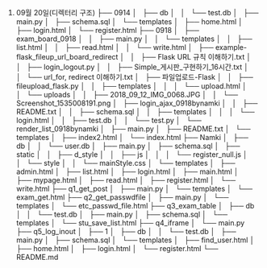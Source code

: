 1. 09월 20일(디렉터리 구조)
├── 0914
│   ├── db
│   │   └── test.db
│   ├── main.py
│   ├── schema.sql
│   └── templates
│       ├── home.html
│       ├── login.html
│       └── register.html
├── 0918
│   ├── exam_board_0918
│   │   ├── main.py
│   │   └── templates
│   │       ├── list.html
│   │       ├── read.html
│   │       └── write.html
│   ├── example-flask_fileup_url_board_redirect
│   │   ├── Flask URL 규칙 이해하기.txt
│   │   ├── login_logout.py
│   │   ├── Simple_게시판_구현하기_16시간.txt
│   │   └── url_for, redirect 이해하기.txt
│   ├── 파일업로드-Flask
│   │   ├── fileupload_flask.py
│   │   ├── templates
│   │   │   └── upload.html
│   │   └── uploads
│   │       ├── 2018_09_12_IMG_0068.JPG
│   │       └── Screenshot_1535008191.png
│   ├── login_ajax_0918bynamki
│   │   ├── README.txt
│   │   ├── schema.sql
│   │   ├── templates
│   │   │   └── login.html
│   │   ├── test.db
│   │   └── test.py
│   └── render_list_0918bynamki
│       ├── main.py
│       ├── README.txt
│       └── templates
│           ├── index2.html
│           └── index.html
├── Namki
│   ├── db
│   │   └── user.db
│   ├── main.py
│   ├── schema.sql
│   ├── static
│   │   ├── d_style
│   │   ├── js
│   │   │   └── register_null.js
│   │   └── style
│   │       └── mainStyle.css
│   └── templates
│       ├── admin.html
│       ├── list.html
│       ├── login.html
│       ├── main.html
│       ├── mypage.html
│       ├── read.html
│       ├── register.html
│       └── write.html
├── q1_get_post
│   ├── main.py
│   └── templates
│       └── exam_get.html
├── q2_get_passwdfile
│   ├── main.py
│   └── templates
│       └── etc_passwd_file.html
├── q3_exam_table
│   ├── db
│   │   └── test.db
│   ├── main.py
│   ├── schema.sql
│   └── templates
│       └── stu_save_list.html
├── q4_iframe
│   └── main.py
├── q5_log_inout
│   ├── 1
│   ├── db
│   │   └── test.db
│   ├── main.py
│   ├── schema.sql
│   └── templates
│       ├── find_user.html
│       ├── home.html
│       ├── login.html
│       └── register.html
└── README.md

